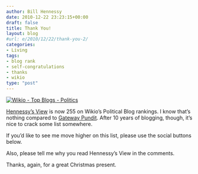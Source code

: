 ```yaml
---
author: Bill Hennessy
date: 2010-12-22 23:23:15+00:00
draft: false
title: Thank You!
layout: blog
#url: e/2010/12/22/thank-you-2/
categories:
- Living
tags:
- blog rank
- self-congratulations
- thanks
- wikio
type: "post"
---
```


[![Wikio - Top Blogs - Politics](https://external.wikio.com/blogs/top/getrank?url=http%3A%2F%2Fhennessysview.com&cat=Politics&style=8)
](https://www.wikio.com/blogs/top/Politics)

 

[Hennessy’s View](https://hennessysview.com/) is now 255 on Wikio’s Political Blog rankings. I know that’s nothing compared to [Gateway Pundit](https://gatewaypundit.rightnetwork.com/). After 10 years of blogging, though, it’s nice to crack some list somewhere.

 

If you’d like to see me move higher on this list, please use the social buttons below.

 

Also, please tell me why you read Hennessy’s View in the comments. 

 

Thanks, again, for a great Christmas present.
